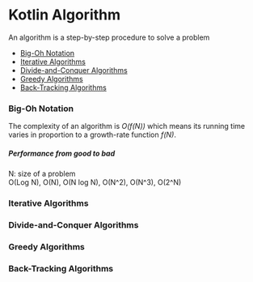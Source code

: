 # Kotlin Algorithm
An algorithm is a step-by-step procedure to solve a problem

- [Big-Oh Notation](#big-oh-notation)
- [Iterative Algorithms](#iterative-algorithms)
- [Divide-and-Conquer Algorithms](#divide-and-conquer-algorithms)
- [Greedy Algorithms](#greedy-algorithms)
- [Back-Tracking Algorithms](#back-tracking-algorithms)

### Big-Oh Notation
The complexity of an algorithm is *O(f(N))* which means its running time varies in proportion to a growth-rate function *f(N)*.

##### Performance from good to bad
N: size of a problem  
O(Log N), O(N), O(N log N), O(N^2), O(N^3), O(2^N)

### Iterative Algorithms 

### Divide-and-Conquer Algorithms 

### Greedy Algorithms 

### Back-Tracking Algorithms 

